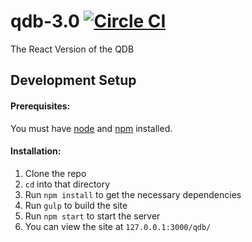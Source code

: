 # qdb-3.0  [![Circle CI](https://circleci.com/gh/rit-sse/qdb-3.0/tree/master.svg?style=svg)](https://circleci.com/gh/rit-sse/qdb-3.0/tree/master)
The React Version of the QDB

## Development Setup

#### Prerequisites:
You must have [node](https://nodejs.org/en/download/) and [npm](https://www.npmjs.com/) installed.

#### Installation:

1. Clone the repo
2. `cd` into that directory
3. Run `npm install` to get the necessary dependencies
4. Run `gulp` to build the site
5. Run `npm start` to start the server
6. You can view the site at `127.0.0.1:3000/qdb/`
